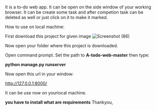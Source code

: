 It is a to-do web app. It can be open on the side window of your working browser. It can be create some task and after competion task can be deleted as well or just click on it to make it marked.

How to use on local machine:

First download this project for given image
![Screenshot (86)](https://user-images.githubusercontent.com/52273825/81460542-b0dac900-91c3-11ea-850c-71eb3b0013e3.png)


Now open your folder where this project is downloaded.

Open command prompt.
Set the path to **A-todo-web-master** then type:

 **python manage.py runserver**
 
 Now open this url in your window:
 
 http://127.0.0.1:8000/
 
 It can be use now on yourlocal machine.
 
 **you have to install what are requirements**
 Thankyou,

